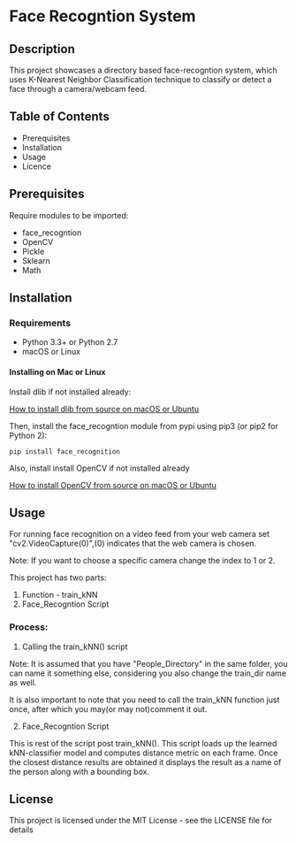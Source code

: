 # Face Recogntion System

## Description

This project showcases a directory based face-recogntion system, which uses K-Nearest Neighbor Classification technique to classify or detect a face through a camera/webcam feed.

## Table of Contents

- Prerequisites
- Installation
- Usage
- Licence

## Prerequisites
 
 Require modules to be imported:
 
 - face_recogntion
 - OpenCV
 - Pickle
 - Sklearn
 - Math

## Installation

### Requirements
- Python 3.3+ or Python 2.7
- macOS or Linux


#### Installing on Mac or Linux

Install dlib if not installed already:

[How to install dlib from source on macOS or Ubuntu](https://www.pyimagesearch.com/2017/03/27/how-to-install-dlib/)

Then, install the face_recogntion module from pypi using pip3 (or pip2 for Python 2):

```
pip install face_recognition
```
Also, install install OpenCV if not installed already

[How to install OpenCV from source on macOS or Ubuntu](https://www.pyimagesearch.com/2016/10/24/ubuntu-16-04-how-to-install-opencv/)

## Usage

For running face recognition on a video feed from your web camera  set "cv2.VideoCapture(0)",(0) indicates that the web camera is chosen.

Note: If you want to choose a specific camera change the index to 1 or 2.

This project has two parts:
1. Function - train_kNN
2. Face_Recogntion Script

### Process:

1. Calling the train_kNN() script

Note: It is assumed that you have "People_Directory" in the same folder, you can name it something else, considering you also change the train_dir name as well.

It is also important to note that you need to call the train_kNN function just once, after which you may(or may not)comment it out.

2. Face_Recogntion Script

This is rest of the script post train_kNN(). This script loads up the learned kNN-classifier model and computes distance metric on each frame. Once the closest distance results are obtained it displays the result as a name of the person along with a bounding box.

## License

This project is licensed under the MIT License - see the LICENSE file for details
